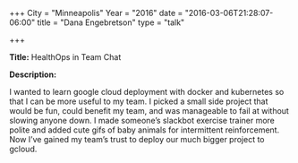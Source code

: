 +++
City = "Minneapolis"
Year = "2016"
date = "2016-03-06T21:28:07-06:00"
title = "Dana Engebretson"
type = "talk"

+++

<div class="span-15  ">
  <div class="span-15  last ">
  <p><strong>Title:</strong>
  HealthOps in Team Chat
</p>

<p><strong>Description:</strong></p>

<p>
I wanted to learn google cloud deployment with docker and kubernetes so that I can be more useful to my team. I picked a small side project that would be fun, could benefit my team, and was manageable to fail at without slowing anyone down. I made someone’s slackbot exercise trainer more polite and added cute gifs of baby animals for intermittent reinforcement. Now I’ve gained my team’s trust to deploy our much bigger project to gcloud.
</p>

<br>
<br>
<script async class="speakerdeck-embed" data-id="7652852936324400aa99cb1638c7e8f1" data-ratio="1.77777777777778" src="//speakerdeck.com/assets/embed.js"></script>


  </div>
</div>
